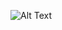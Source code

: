 ![Alt Text](https://github.com/goughjo02/React-Native-Animations-with-PanResponder/blob/master/__gifs__/21Aug2018.gif "21st August 2018")